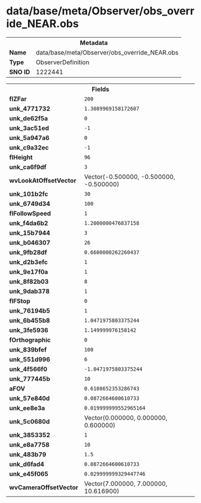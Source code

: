 <h1>data/base/meta/Observer/obs_override_NEAR.obs</h1><table><tr><th colspan="100%">Metadata</th></tr><tr><td><b>Name</b></td><td>data/base/meta/Observer/obs_override_NEAR.obs</td></tr><tr><td><b>Type</b></td><td>ObserverDefinition</td></tr><tr><td><b>SNO ID</b></td><td>1222441</td></tr></table>

<table><tr><th colspan="100%">Fields</th></tr><tr><td><b>flZFar</b></td><td><code>200</code></td></tr><tr><td><b>unk_4771732</b></td><td><code>1.3089969158172607</code></td></tr><tr><td><b>unk_de62f5a</b></td><td><code>0</code></td></tr><tr><td><b>unk_3ac51ed</b></td><td><code>-1</code></td></tr><tr><td><b>unk_5a947a6</b></td><td><code>0</code></td></tr><tr><td><b>unk_c9a32ec</b></td><td><code>-1</code></td></tr><tr><td><b>flHeight</b></td><td><code>96</code></td></tr><tr><td><b>unk_ca6f9df</b></td><td><code>3</code></td></tr><tr><td><b>wvLookAtOffsetVector</b></td><td>Vector(-0.500000, -0.500000, -0.500000)</td></tr><tr><td><b>unk_101b2fc</b></td><td><code>30</code></td></tr><tr><td><b>unk_6749d34</b></td><td><code>100</code></td></tr><tr><td><b>flFollowSpeed</b></td><td><code>1</code></td></tr><tr><td><b>unk_f4da6b2</b></td><td><code>1.2000000476837158</code></td></tr><tr><td><b>unk_15b7944</b></td><td><code>3</code></td></tr><tr><td><b>unk_b046307</b></td><td><code>26</code></td></tr><tr><td><b>unk_9fb28df</b></td><td><code>0.6600000262260437</code></td></tr><tr><td><b>unk_d2b3efc</b></td><td><code>1</code></td></tr><tr><td><b>unk_9e17f0a</b></td><td><code>1</code></td></tr><tr><td><b>unk_8f82b03</b></td><td><code>8</code></td></tr><tr><td><b>unk_9dab378</b></td><td><code>1</code></td></tr><tr><td><b>flFStop</b></td><td><code>0</code></td></tr><tr><td><b>unk_76194b5</b></td><td><code>1</code></td></tr><tr><td><b>unk_6b455b8</b></td><td><code>1.0471975803375244</code></td></tr><tr><td><b>unk_3fe5936</b></td><td><code>1.149999976158142</code></td></tr><tr><td><b>fOrthographic</b></td><td><code>0</code></td></tr><tr><td><b>unk_839bfef</b></td><td><code>100</code></td></tr><tr><td><b>unk_551d996</b></td><td><code>6</code></td></tr><tr><td><b>unk_4f566f0</b></td><td><code>-1.0471975803375244</code></td></tr><tr><td><b>unk_777445b</b></td><td><code>10</code></td></tr><tr><td><b>aFOV</b></td><td><code>0.6108652353286743</code></td></tr><tr><td><b>unk_57e840d</b></td><td><code>0.0872664600610733</code></td></tr><tr><td><b>unk_ee8e3a</b></td><td><code>0.019999999552965164</code></td></tr><tr><td><b>unk_5c0680d</b></td><td>Vector(0.000000, 0.000000, 0.600000)</td></tr><tr><td><b>unk_3853352</b></td><td><code>1</code></td></tr><tr><td><b>unk_e8a7758</b></td><td><code>10</code></td></tr><tr><td><b>unk_483b79</b></td><td><code>1.5</code></td></tr><tr><td><b>unk_d6fad4</b></td><td><code>0.0872664600610733</code></td></tr><tr><td><b>unk_e45f065</b></td><td><code>0.029999999329447746</code></td></tr><tr><td><b>wvCameraOffsetVector</b></td><td>Vector(7.000000, 7.000000, 10.616900)</td></tr></table>


